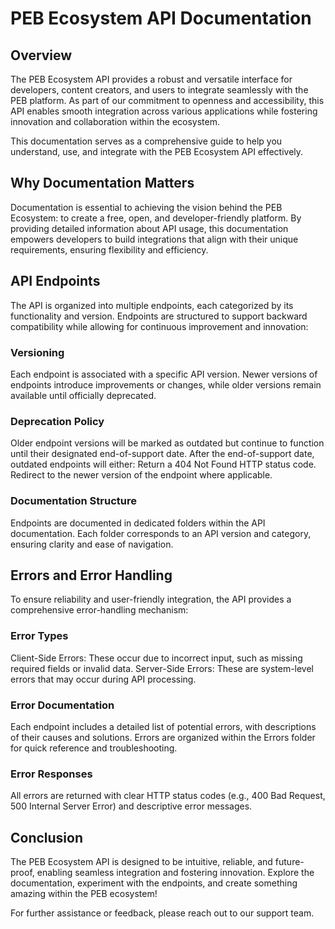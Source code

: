 # PEB Ecosystem API Documentation
## Overview

The PEB Ecosystem API provides a robust and versatile interface for developers, content creators, and users to integrate seamlessly with the PEB platform. As part of our commitment to openness and accessibility, this API enables smooth integration across various applications while fostering innovation and collaboration within the ecosystem.

This documentation serves as a comprehensive guide to help you understand, use, and integrate with the PEB Ecosystem API effectively.
## Why Documentation Matters

Documentation is essential to achieving the vision behind the PEB Ecosystem: to create a free, open, and developer-friendly platform. By providing detailed information about API usage, this documentation empowers developers to build integrations that align with their unique requirements, ensuring flexibility and efficiency.
## API Endpoints

The API is organized into multiple endpoints, each categorized by its functionality and version. Endpoints are structured to support backward compatibility while allowing for continuous improvement and innovation:

### Versioning
Each endpoint is associated with a specific API version.
Newer versions of endpoints introduce improvements or changes, while older versions remain available until officially deprecated.

### Deprecation Policy
Older endpoint versions will be marked as outdated but continue to function until their designated end-of-support date.
After the end-of-support date, outdated endpoints will either:
Return a 404 Not Found HTTP status code.
Redirect to the newer version of the endpoint where applicable.

### Documentation Structure
Endpoints are documented in dedicated folders within the API documentation.
Each folder corresponds to an API version and category, ensuring clarity and ease of navigation.

## Errors and Error Handling

To ensure reliability and user-friendly integration, the API provides a comprehensive error-handling mechanism:

### Error Types
Client-Side Errors: These occur due to incorrect input, such as missing required fields or invalid data.
Server-Side Errors: These are system-level errors that may occur during API processing.

### Error Documentation
Each endpoint includes a detailed list of potential errors, with descriptions of their causes and solutions.
Errors are organized within the Errors folder for quick reference and troubleshooting.

### Error Responses
All errors are returned with clear HTTP status codes (e.g., 400 Bad Request, 500 Internal Server Error) and descriptive error messages.

## Conclusion

The PEB Ecosystem API is designed to be intuitive, reliable, and future-proof, enabling seamless integration and fostering innovation. Explore the documentation, experiment with the endpoints, and create something amazing within the PEB ecosystem!

For further assistance or feedback, please reach out to our support team.

